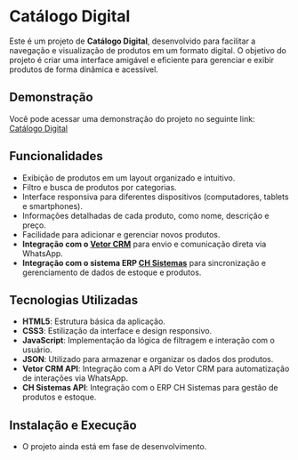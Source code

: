 # Catálogo Digital

Este é um projeto de **Catálogo Digital**, desenvolvido para facilitar a navegação e visualização de produtos em um formato digital. O objetivo do projeto é criar uma interface amigável e eficiente para gerenciar e exibir produtos de forma dinâmica e acessível.

## Demonstração

Você pode acessar uma demonstração do projeto no seguinte link:  
[Catálogo Digital](https://filiperodrigues07.github.io/catalogo-digital/)

## Funcionalidades

- Exibição de produtos em um layout organizado e intuitivo.
- Filtro e busca de produtos por categorias.
- Interface responsiva para diferentes dispositivos (computadores, tablets e smartphones).
- Informações detalhadas de cada produto, como nome, descrição e preço.
- Facilidade para adicionar e gerenciar novos produtos.
- **Integração com o [Vetor CRM](https://www.vetorcrm.com/)** para envio e comunicação direta via WhatsApp.
- **Integração com o sistema ERP [CH Sistemas](https://www.chsistemas.com.br/)** para sincronização e gerenciamento de dados de estoque e produtos.

## Tecnologias Utilizadas

- **HTML5**: Estrutura básica da aplicação.
- **CSS3**: Estilização da interface e design responsivo.
- **JavaScript**: Implementação da lógica de filtragem e interação com o usuário.
- **JSON**: Utilizado para armazenar e organizar os dados dos produtos.
- **Vetor CRM API**: Integração com a API do Vetor CRM para automatização de interações via WhatsApp.
- **CH Sistemas API**: Integração com o ERP CH Sistemas para gestão de produtos e estoque.

## Instalação e Execução

- O projeto ainda está em fase de desenvolvimento.
